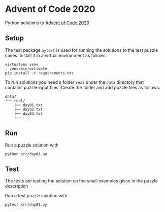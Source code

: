 # Advent of Code 2020

Python solutions to [Advent of Code 2020](https://adventofcode.com/2020)

## Setup

The test package `pytest` is used for running the solutions to the test puzzle cases.
Install it in a virtual environment as follows:

```
virtualenv venv
. venv/bin/activate
pip install -r requirements.txt 
```

To run solutions you need a folder `real` under the `data` directory that contains puzzle input files.
Create the folder and add puzzle files as follows:

```
data/
└── real/
    ├── day01.txt
    ├── day02.txt
    ├── day03.txt
    └── ...
```

## Run

Run a puzzle solution with

    python src/day01.py

## Test

The tests are testing the solution on the small examples given in the puzzle description

Run a test puzzle solution with

    pytest src/day01.py

